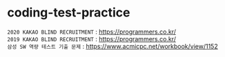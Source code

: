 # coding-test-practice

`2020 KAKAO BLIND RECRUITMENT` : https://programmers.co.kr/<br>
`2019 KAKAO BLIND RECRUITMENT` : https://programmers.co.kr/<br>
`삼성 SW 역량 테스트 기출 문제` : https://www.acmicpc.net/workbook/view/1152<br>
